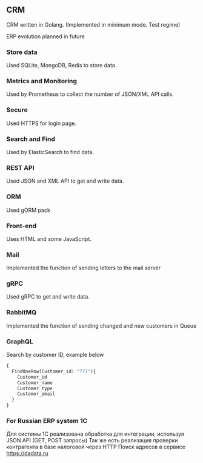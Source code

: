 ## CRM
CRM written in Golang. (Implemented in minimum mode. Test regime)

ERP evolution planned in future
### Store data
Used SQLite, MongoDB, Redis to store data.
### Metrics and Monitoring
Used by Prometheus to collect the number of JSON/XML API calls.
### Secure
Used HTTPS for login page.
### Search and Find
Used by ElasticSearch to find data.
### REST API
Used JSON and XML API to get and write data.
### ORM
Used gORM pack
### Front-end
Uses HTML and some JavaScript.
### Mail
Implemented the function of sending letters to the mail server
### gRPC
Used gRPC to get and write data.
### RabbitMQ
Implemented the function of sending changed and new customers in Queue
### GraphQL
Search by customer ID, example below
```graphql
{
  FindOneRow(Customer_id: "777"){
    Customer_id
    Customer_name
    Customer_type
    Customer_email
  }
}
```
### For Russian ERP system 1C
Для системы 1С реализована обработка для интеграции, используя JSON API (GET, POST запросы)
Так же есть реализация проверки контрагента в базе налоговой через HTTP
Поиск адресов в сервисе https://dadata.ru
